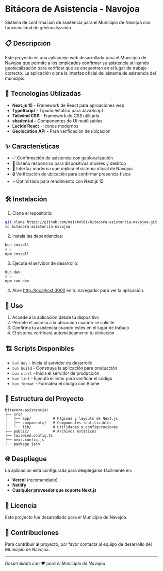 # Bitácora de Asistencia - Navojoa

Sistema de confirmación de asistencia para el Municipio de Navojoa con funcionalidad de geolocalización.

## 📋 Descripción

Este proyecto es una aplicación web desarrollada para el Municipio de Navojoa que permite a los empleados confirmar su asistencia utilizando geolocalización para verificar que se encuentren en el lugar de trabajo correcto. La aplicación clona la interfaz oficial del sistema de asistencia del municipio.

## 🚀 Tecnologías Utilizadas

- **Next.js 15** - Framework de React para aplicaciones web
- **TypeScript** - Tipado estático para JavaScript
- **Tailwind CSS** - Framework de CSS utilitario
- **shadcn/ui** - Componentes de UI reutilizables
- **Lucide React** - Iconos modernos
- **Geolocation API** - Para verificación de ubicación

## ✨ Características

- ✅ Confirmación de asistencia con geolocalización
- 📱 Diseño responsivo para dispositivos móviles y desktop
- 🎨 Interfaz moderna que replica el sistema oficial de Navojoa
- 🔒 Verificación de ubicación para confirmar presencia física
- ⚡ Optimizado para rendimiento con Next.js 15

## 🛠️ Instalación

1. Clona el repositorio:
```bash
git clone https://github.com/maickol01/bitacora-asistencia-navojoa.git
cd bitacora-asistencia-navojoa
```

2. Instala las dependencias:
```bash
bun install
# o
npm install
```

3. Ejecuta el servidor de desarrollo:
```bash
bun dev
# o
npm run dev
```

4. Abre [http://localhost:3000](http://localhost:3000) en tu navegador para ver la aplicación.

## 📱 Uso

1. Accede a la aplicación desde tu dispositivo
2. Permite el acceso a la ubicación cuando se solicite
3. Confirma tu asistencia cuando estés en el lugar de trabajo
4. El sistema verificará automáticamente tu ubicación

## 🏗️ Scripts Disponibles

- `bun dev` - Inicia el servidor de desarrollo
- `bun build` - Construye la aplicación para producción
- `bun start` - Inicia el servidor de producción
- `bun lint` - Ejecuta el linter para verificar el código
- `bun format` - Formatea el código con Biome

## 📁 Estructura del Proyecto

```
bitacora-asistencia/
├── src/
│   ├── app/          # Páginas y layouts de Next.js
│   ├── components/   # Componentes reutilizables
│   └── lib/          # Utilidades y configuraciones
├── public/           # Archivos estáticos
├── tailwind.config.ts
├── next.config.js
└── package.json
```

## 🌐 Despliegue

La aplicación está configurada para desplegarse fácilmente en:

- **Vercel** (recomendado)
- **Netlify**
- **Cualquier proveedor que soporte Next.js**

## 📄 Licencia

Este proyecto fue desarrollado para el Municipio de Navojoa.

## 🤝 Contribuciones

Para contribuir al proyecto, por favor contacta al equipo de desarrollo del Municipio de Navojoa.

---

*Desarrollado con ❤️ para el Municipio de Navojoa*
